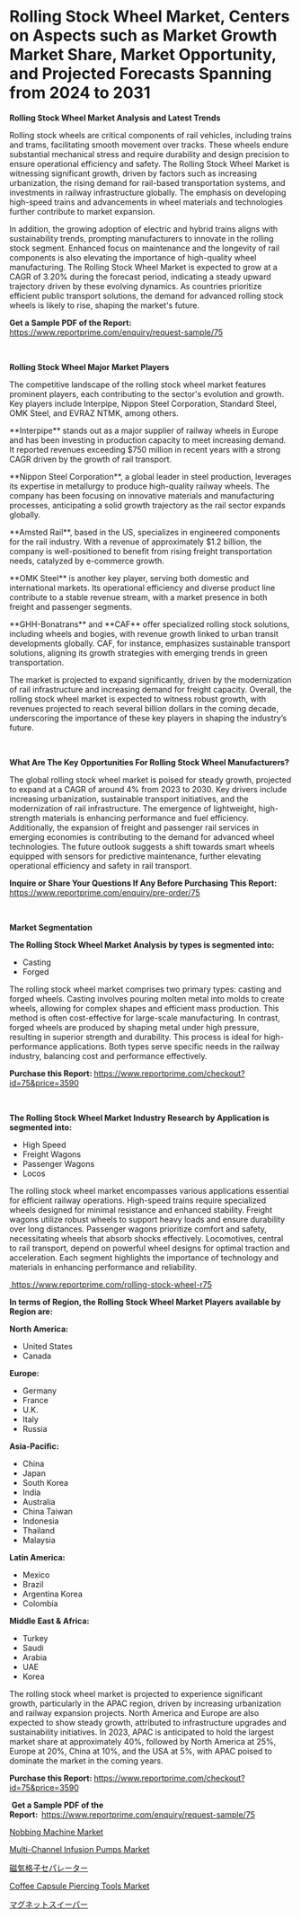 <p><h1>Rolling Stock Wheel Market, Centers on Aspects such as Market Growth Market Share, Market Opportunity, and Projected Forecasts Spanning from 2024 to 2031</h1></p><p><strong>Rolling Stock Wheel Market Analysis and Latest Trends</strong></p>
<p><p>Rolling stock wheels are critical components of rail vehicles, including trains and trams, facilitating smooth movement over tracks. These wheels endure substantial mechanical stress and require durability and design precision to ensure operational efficiency and safety. The Rolling Stock Wheel Market is witnessing significant growth, driven by factors such as increasing urbanization, the rising demand for rail-based transportation systems, and investments in railway infrastructure globally. The emphasis on developing high-speed trains and advancements in wheel materials and technologies further contribute to market expansion.</p><p>In addition, the growing adoption of electric and hybrid trains aligns with sustainability trends, prompting manufacturers to innovate in the rolling stock segment. Enhanced focus on maintenance and the longevity of rail components is also elevating the importance of high-quality wheel manufacturing. The Rolling Stock Wheel Market is expected to grow at a CAGR of 3.20% during the forecast period, indicating a steady upward trajectory driven by these evolving dynamics. As countries prioritize efficient public transport solutions, the demand for advanced rolling stock wheels is likely to rise, shaping the market's future.</p></p>
<p><strong>Get a Sample PDF of the Report:&nbsp;</strong> <a href="https://www.reportprime.com/enquiry/request-sample/75">https://www.reportprime.com/enquiry/request-sample/75</a></p>
<p>&nbsp;</p>
<p><strong>Rolling Stock Wheel Major Market Players</strong></p>
<p><p>The competitive landscape of the rolling stock wheel market features prominent players, each contributing to the sector's evolution and growth. Key players include Interpipe, Nippon Steel Corporation, Standard Steel, OMK Steel, and EVRAZ NTMK, among others.</p><p>**Interpipe** stands out as a major supplier of railway wheels in Europe and has been investing in production capacity to meet increasing demand. It reported revenues exceeding $750 million in recent years with a strong CAGR driven by the growth of rail transport.</p><p>**Nippon Steel Corporation**, a global leader in steel production, leverages its expertise in metallurgy to produce high-quality railway wheels. The company has been focusing on innovative materials and manufacturing processes, anticipating a solid growth trajectory as the rail sector expands globally.</p><p>**Amsted Rail**, based in the US, specializes in engineered components for the rail industry. With a revenue of approximately $1.2 billion, the company is well-positioned to benefit from rising freight transportation needs, catalyzed by e-commerce growth.</p><p>**OMK Steel** is another key player, serving both domestic and international markets. Its operational efficiency and diverse product line contribute to a stable revenue stream, with a market presence in both freight and passenger segments.</p><p>**GHH-Bonatrans** and **CAF** offer specialized rolling stock solutions, including wheels and bogies, with revenue growth linked to urban transit developments globally. CAF, for instance, emphasizes sustainable transport solutions, aligning its growth strategies with emerging trends in green transportation.</p><p>The market is projected to expand significantly, driven by the modernization of rail infrastructure and increasing demand for freight capacity. Overall, the rolling stock wheel market is expected to witness robust growth, with revenues projected to reach several billion dollars in the coming decade, underscoring the importance of these key players in shaping the industry’s future.</p></p>
<p>&nbsp;</p>
<p><strong>What Are The Key Opportunities For Rolling Stock Wheel Manufacturers?</strong></p>
<p><p>The global rolling stock wheel market is poised for steady growth, projected to expand at a CAGR of around 4% from 2023 to 2030. Key drivers include increasing urbanization, sustainable transport initiatives, and the modernization of rail infrastructure. The emergence of lightweight, high-strength materials is enhancing performance and fuel efficiency. Additionally, the expansion of freight and passenger rail services in emerging economies is contributing to the demand for advanced wheel technologies. The future outlook suggests a shift towards smart wheels equipped with sensors for predictive maintenance, further elevating operational efficiency and safety in rail transport.</p></p>
<p><strong>Inquire or Share Your Questions If Any Before Purchasing This Report:</strong> <a href="https://www.reportprime.com/enquiry/pre-order/75">https://www.reportprime.com/enquiry/pre-order/75</a></p>
<p>&nbsp;</p>
<p><strong>Market Segmentation</strong></p>
<p><strong>The Rolling Stock Wheel Market Analysis by types is segmented into:</strong></p>
<p><ul><li>Casting</li><li>Forged</li></ul></p>
<p><p>The rolling stock wheel market comprises two primary types: casting and forged wheels. Casting involves pouring molten metal into molds to create wheels, allowing for complex shapes and efficient mass production. This method is often cost-effective for large-scale manufacturing. In contrast, forged wheels are produced by shaping metal under high pressure, resulting in superior strength and durability. This process is ideal for high-performance applications. Both types serve specific needs in the railway industry, balancing cost and performance effectively.</p></p>
<p><strong>Purchase this Report:&nbsp;</strong><a href="https://www.reportprime.com/checkout?id=75&price=3590">https://www.reportprime.com/checkout?id=75&price=3590</a></p>
<p>&nbsp;</p>
<p><strong>The Rolling Stock Wheel Market Industry Research by Application is segmented into:</strong></p>
<p><ul><li>High Speed</li><li>Freight Wagons</li><li>Passenger Wagons</li><li>Locos</li></ul></p>
<p><p>The rolling stock wheel market encompasses various applications essential for efficient railway operations. High-speed trains require specialized wheels designed for minimal resistance and enhanced stability. Freight wagons utilize robust wheels to support heavy loads and ensure durability over long distances. Passenger wagons prioritize comfort and safety, necessitating wheels that absorb shocks effectively. Locomotives, central to rail transport, depend on powerful wheel designs for optimal traction and acceleration. Each segment highlights the importance of technology and materials in enhancing performance and reliability.</p></p>
<p><a href="https://www.reportprime.com/rolling-stock-wheel-r75">&nbsp;https://www.reportprime.com/rolling-stock-wheel-r75</a></p>
<p><strong>In terms of Region, the Rolling Stock Wheel Market Players available by Region are:</strong></p>
<p>
    <p> <strong> North America: </strong>
        <ul>
            <li>United States</li>
            <li>Canada</li>
        </ul>
        </p> 
    <p> <strong> Europe: </strong>
        <ul>
            <li>Germany</li>
            <li>France</li>
            <li>U.K.</li>
            <li>Italy</li>
            <li>Russia</li>
        </ul>
        </p> 
    <p> <strong> Asia-Pacific: </strong>
        <ul>
            <li>China</li>
            <li>Japan</li>
            <li>South Korea</li>
            <li>India</li>
            <li>Australia</li>
            <li>China Taiwan</li>
            <li>Indonesia</li>
            <li>Thailand</li>
            <li>Malaysia</li>
        </ul>
        </p> 
    <p> <strong> Latin America: </strong>
        <ul>
            <li>Mexico</li>
            <li>Brazil</li>
            <li>Argentina Korea</li>
            <li>Colombia</li>
        </ul>
        </p> 
    <p> <strong> Middle East & Africa: </strong>
        <ul>
            <li>Turkey</li>
            <li>Saudi</li>
            <li>Arabia</li>
            <li>UAE</li>
            <li>Korea</li>
        </ul>
    </p>
    </p>
<p><p>The rolling stock wheel market is projected to experience significant growth, particularly in the APAC region, driven by increasing urbanization and railway expansion projects. North America and Europe are also expected to show steady growth, attributed to infrastructure upgrades and sustainability initiatives. In 2023, APAC is anticipated to hold the largest market share at approximately 40%, followed by North America at 25%, Europe at 20%, China at 10%, and the USA at 5%, with APAC poised to dominate the market in the coming years.</p></p>
<p><strong>Purchase this Report: </strong><a href="https://www.reportprime.com/checkout?id=75&price=3590">https://www.reportprime.com/checkout?id=75&price=3590</a></p>
<p>&nbsp;<strong>Get a Sample PDF of the Report:&nbsp;&nbsp;</strong><a href="https://www.reportprime.com/enquiry/request-sample/75">https://www.reportprime.com/enquiry/request-sample/75</a></p>
<p><strong></strong></p>
<p><p><a href="https://medium.com/@raygrimes99/nobbing-machine-market-size-share-trends-analysis-report-by-product-180-300-fish-min-300-1000-9273a136d255">Nobbing Machine Market</a></p><p><a href="https://issuu.com/reportprime-2/docs/multi-channel-infusion-pumps-market_c2563256b2bca3">Multi-Channel Infusion Pumps Market</a></p><p><a href="https://medium.com/@ismaelblick2023/2024%E5%B9%B4%E3%81%8B%E3%82%892031%E5%B9%B4%E3%81%BE%E3%81%A7%E3%81%AE10-2-%E3%81%AE%E5%B9%B4%E9%96%93%E6%88%90%E9%95%B7%E7%8E%87%E3%81%A7%E6%8B%A1%E5%A4%A7%E3%81%97%E3%81%A6%E3%81%84%E3%82%8B%E7%A3%81%E6%80%A7%E3%82%B0%E3%83%AC%E3%83%BC%E3%83%88%E3%82%BB%E3%83%91%E3%83%AC%E3%83%BC%E3%82%BF%E3%83%BC%E5%B8%82%E5%A0%B4%E3%81%AE%E3%82%B5%E3%82%A4%E3%82%BA%E3%81%AB%E9%96%A2%E3%81%99%E3%82%8B%E6%B4%9E%E5%AF%9F-69bf11830e29">磁気格子セパレーター</a></p><p><a href="https://issuu.com/reportprime-2/docs/coffee-capsule-piercing-tools-marke_fb1b0dd5572494">Coffee Capsule Piercing Tools Market</a></p><p><a href="https://medium.com/@ismaelblick2023/%E7%A3%81%E6%B0%97%E3%82%B9%E3%82%A4%E3%83%BC%E3%83%91%E3%83%BC%E5%B8%82%E5%A0%B4%E3%81%AE%E8%A6%8B%E9%80%9A%E3%81%97%E3%81%A8%E5%B8%82%E5%A0%B4%E3%82%B7%E3%82%A7%E3%82%A2%E5%88%86%E6%9E%90-%E6%88%90%E9%95%B7%E3%83%88%E3%83%AC%E3%83%B3%E3%83%89%E3%81%A8%E5%B8%82%E5%A0%B4%E4%BA%88%E6%B8%AC-2024%E5%B9%B4-2031%E5%B9%B4-f2bbd8577c14">マグネットスイーパー</a></p></p>
